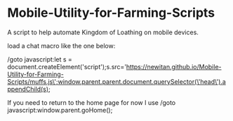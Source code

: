 # Mobile-Utility-for-Farming-Scripts
A script to help automate Kingdom of Loathing on mobile devices. 


load a chat macro like the one below:

/goto javascript:let s = document.createElement(\'script\');s.src=\'https://newitan.github.io/Mobile-Utility-for-Farming-Scripts/muffs.js\';window.parent.parent.document.querySelector(\'head\').appendChild(s);

If you need to return to the home page for now I use /goto javascript:window.parent.goHome(); 
